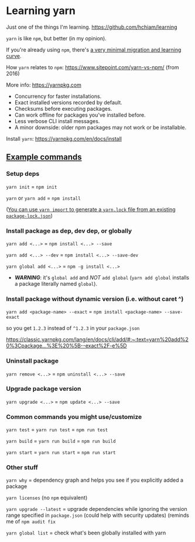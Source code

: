 # Learning yarn

Just one of the things I'm learning. https://github.com/hchiam/learning

`yarn` is like `npm`, but better (in my opinion).

If you're already using `npm`, there's [a very minimal migration and learning curve](https://yarnpkg.com/lang/en/docs/migrating-from-npm).

How `yarn` relates to `npm`: https://www.sitepoint.com/yarn-vs-npm/ (from 2016)

More info: https://yarnpkg.com

- Concurrency for faster installations.
- Exact installed versions recorded by default.
- Checksums before executing packages.
- Can work offline for packages you've installed before.
- Less verbose CLI install messages.
- A minor downside: older npm packages may not work or be installable.

Install `yarn`: https://yarnpkg.com/en/docs/install

## [Example commands](https://yarnpkg.com/lang/en/docs/migrating-from-npm/#toc-cli-commands-comparison)

### Setup deps

`yarn init` = `npm init`

`yarn` or `yarn add` = `npm install`

([You can use `yarn import` to generate a `yarn.lock` file from an existing `package-lock.json`](https://yarnpkg.com/blog/2018/06/04/yarn-import-package-lock/))

### Install package as dep, dev dep, or globally

`yarn add <...>` = `npm install <...> --save`

`yarn add <...> --dev` = `npm install <...> --save-dev`

`yarn global add <...>` = `npm -g install <...>`

- _**WARNING**_: it's `global add` and _NOT_ `add global` (`yarn add global` installs a package literally named `global`).

### Install package without dynamic version (i.e. without caret ^)

`yarn add <package-name> --exact` = `npm install <package-name> --save-exact`

so you get `1.2.3` instead of `^1.2.3` in your `package.json`

https://classic.yarnpkg.com/lang/en/docs/cli/add/#:~:text=yarn%20add%20%3Cpackage...%3E%20%5B--exact%2F-e%5D

### Uninstall package

`yarn remove <...>` = `npm uninstall <...> --save`

### Upgrade package version

`yarn upgrade <...>` = `npm update <...> --save`

### Common commands you might use/customize

`yarn test` = `yarn run test` = `npm run test`

`yarn build` = `yarn run build` = `npm run build`

`yarn start` = `yarn run start` = `npm run start`

### Other stuff

`yarn why` = dependency graph and helps you see if you explicitly added a package

`yarn licenses` (no `npm` equivalent)

`yarn upgrade --latest` = upgrade dependencies while ignoring the version range specified in `package.json` (could help with security updates) (reminds me of `npm audit fix`

`yarn global list` = check what's been globally installed with yarn
